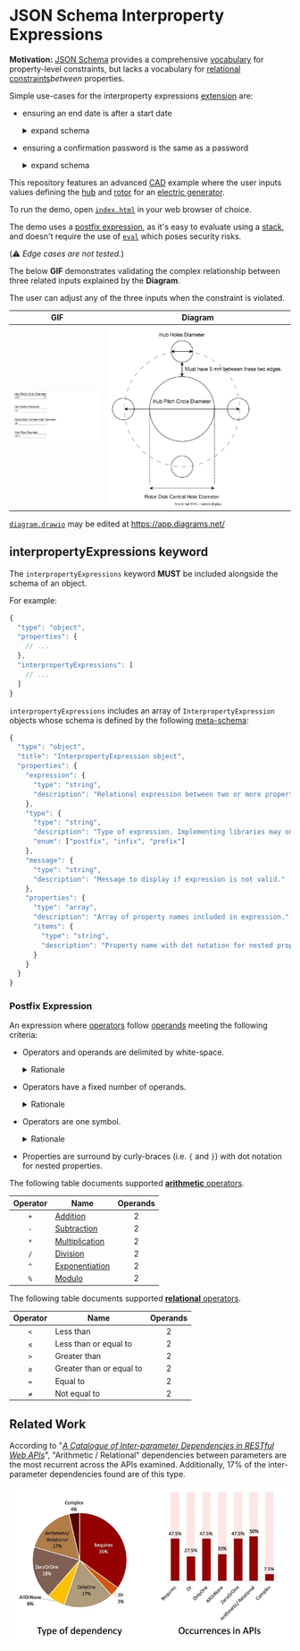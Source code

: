 # JSON Schema Interproperty Expressions

**Motivation:** [JSON Schema](https://json-schema.org/) provides a comprehensive [vocabulary](https://json-schema.org/learn/glossary.html#vocabulary) for property-level constraints, but lacks a vocabulary for [relational constraints](https://en.wikipedia.org/wiki/Relational_operator)*between* properties.

Simple use-cases for the interproperty expressions [extension](https://json-schema.org/understanding-json-schema/reference/schema.html) are:

* ensuring an end date is after a start date
  
  <details>
    <summary>expand schema</summary>

    ```js
    {
      "type": "object",
      "properties": {
        "startDate": {
          "type": "string",
          "format": "date",
          "title": "Start Date"
        },
        "endDate": {
          "type": "string",
          "format": "date",
          "title": "End Date"
        }
      },
      "interpropertyExpressions": [
        {
          // Equivalent infix expression:
          // {startDate} < {endDate}
          "expression": "{startDate} {endDate} <",
          "type": "postfix",
          "message": "End date must be after start date.",
          "properties": ["startDate", "endDate"]
        }
      ]
    }
    ```
  </details>

* ensuring a confirmation password is the same as a password

  <details>
    <summary>expand schema</summary>

    ```js
    {
      "type": "object",
      "properties": {
        "password": {
          "type": "string",
          "title": "Password"
        },
        "confirmationPassword": {
          "type": "string",
          "title": "Confirm Password"
        }
      },
      "interpropertyExpressions": [
        {
          // Equivalent infix expression:
          // {password} = {confirmationPassword}
          "expression": "{password} {confirmationPassword} =",
          "type": "postfix",
          "message": "Confirmation password must match password.",
          "properties": ["password", "confirmationPassword"]
        }
      ]
    }
    ```
  </details>

This repository features an advanced [CAD](https://en.wikipedia.org/wiki/Computer-aided_design) example where the user inputs values defining the [hub](https://en.wikipedia.org/wiki/Wheel#Hub) and [rotor](https://en.wikipedia.org/wiki/Rotor_(electric)) for an [electric generator](https://en.wikipedia.org/wiki/Electric_generator).

To run the demo, open [`index.html`](./index.html) in your web browser of choice.

The demo uses a [postfix expression](https://en.wikipedia.org/wiki/Reverse_Polish_notation), as it's easy to evaluate using a [stack](https://en.wikipedia.org/wiki/Stack_(abstract_data_type)), and doesn't require the use of [`eval`](https://developer.mozilla.org/en-US/docs/Web/JavaScript/Reference/Global_Objects/eval) which poses security risks.

(⚠️ *Edge cases are not tested.*)

The below **GIF** demonstrates validating the complex relationship between three related inputs explained by the **Diagram**.

The user can adjust any of the three inputs when the constraint is violated.

|GIF|Diagram|
|---|---|
|![Demo](./json-schema-interproperty-expressions-demo.gif)|![Diagram](./diagram.svg)|

[`diagram.drawio`](./diagram.drawio) may be edited at https://app.diagrams.net/

## interpropertyExpressions keyword

The `interpropertyExpressions` keyword **MUST** be included alongside the schema of an object.

For example:

```js
{
  "type": "object",
  "properties": {
    // ...
  },
  "interpropertyExpressions": [
    // ...
  ]
}
```

`interpropertyExpressions` includes an array of `InterpropertyExpression` objects whose schema is defined by the following [meta-schema](https://json-schema.org/learn/glossary.html#meta-schema):

```js
{
  "type": "object",
  "title": "InterpropertyExpression object",
  "properties": {
    "expression": {
      "type": "string",
      "description": "Relational expression between two or more properties where true means valid."
    },
    "type": {
      "type": "string",
      "description": "Type of expression. Implementing libraries may only support one or more types.",
      "enum": ["postfix", "infix", "prefix"]
    },
    "message": {
      "type": "string",
      "description": "Message to display if expression is not valid."
    },
    "properties": {
      "type": "array",
      "description": "Array of property names included in expression.",
      "items": {
        "type": "string",
        "description": "Property name with dot notation for nested properties."
      }
    }
  }
}
```

### Postfix Expression

An expression where [operators](https://en.wikipedia.org/wiki/Operation_(mathematics)) follow [operands](https://en.wikipedia.org/wiki/Operand) meeting the following criteria:

* Operators and operands are delimited by white-space.

  <details>
    <summary>Rationale</summary>
    Avoids ambiguity in parsing expressions where operands contain potential operators.

    For example, consider the following expression comparing two dates:
    ```
    2022-12-25 2022-12-26 <
    ```

    Then the following expression subtracting two numbers:
    ```
    2022 12 -
    ```

    Other examples include timestamps (e.g. `2018-11-13T20:20:39+00:00`) and addition (i.e. `+`).
  </details>

* Operators have a fixed number of operands.

  <details>
    <summary>Rationale</summary>
    If every operator has a fixed number of operands, then parentheses are not needed.
  </details>

* Operators are one symbol.
  <details>
    <summary>Rationale</summary>

    Avoids a [lookahead](https://en.wikipedia.org/wiki/Parsing#Lookahead) when parsing potentially ambiguous operators such as `<` (if `<=` is also an operator).
  </details>

* Properties are surround by curly-braces (i.e. `{` and `}`) with dot notation for nested properties.

The following table documents supported [**arithmetic** operators](https://en.wikipedia.org/wiki/Arithmetic).

|Operator|Name|Operands|
|:------:|----|:------:|
|`+`|[Addition](https://en.wikipedia.org/wiki/Addition)|2|
|`-`|[Subtraction](https://en.wikipedia.org/wiki/Subtraction)|2|
|`*`|[Multiplication](https://en.wikipedia.org/wiki/Multiplication)|2|
|`/`|[Division](https://en.wikipedia.org/wiki/Division_(mathematics))|2|
|`^`|[Exponentiation](https://en.wikipedia.org/wiki/Exponentiation)|2|
|`%`|[Modulo](https://en.wikipedia.org/wiki/Modulo)|2|

The following table documents supported [**relational** operators](https://en.wikipedia.org/wiki/Relational_operator).

|Operator|Name|Operands|
|:------:|----|:------:|
|`<`|Less than|2|
|`≤`|Less than or equal to|2|
|`>`|Greater than|2|
|`≥`|Greater than or equal to|2|
|`=`|Equal to|2|
|`≠`|Not equal to|2|

## Related Work

According to "*[A Catalogue of Inter-parameter Dependencies in RESTful Web APIs](https://www.researchgate.net/publication/336816181_A_Catalogue_of_Inter-parameter_Dependencies_in_RESTful_Web_APIs)*", "Arithmetic / Relational" dependencies between parameters are the most recurrent across the APIs examined. Additionally, 17% of the inter-parameter dependencies
found are of this type.

[![Frequency of the dependencies according to the number of occurrences and the number of APIs (out of 40) presenting them.](inter-parameter-dependencies-in-webapis.webp)](https://medium.com/isa-group/inter-parameter-dependencies-in-rest-apis-4664e901c124)
